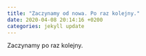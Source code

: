 ```yaml
---
title: "Zaczynamy od nowa. Po raz kolejny."
date: 2020-04-08 20:14:16 +0200
categories: jekyll update
---
```


Zaczynamy po raz kolejny.